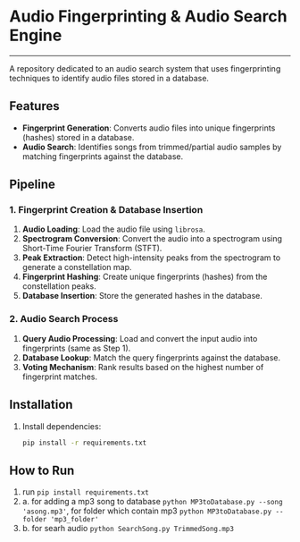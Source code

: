 # Audio Fingerprinting & Audio Search Engine  
---  

A repository dedicated to an audio search system that uses fingerprinting techniques to identify audio files stored in a database.  

## Features  

- **Fingerprint Generation**: Converts audio files into unique fingerprints (hashes) stored in a database.  
- **Audio Search**: Identifies songs from trimmed/partial audio samples by matching fingerprints against the database.  

## Pipeline  

### 1. Fingerprint Creation & Database Insertion  
1. **Audio Loading**: Load the audio file using `librosa`.  
2. **Spectrogram Conversion**: Convert the audio into a spectrogram using Short-Time Fourier Transform (STFT).  
3. **Peak Extraction**: Detect high-intensity peaks from the spectrogram to generate a constellation map.  
4. **Fingerprint Hashing**: Create unique fingerprints (hashes) from the constellation peaks.  
5. **Database Insertion**: Store the generated hashes in the database.  

### 2. Audio Search Process  
1. **Query Audio Processing**: Load and convert the input audio into fingerprints (same as Step 1).  
2. **Database Lookup**: Match the query fingerprints against the database.  
3. **Voting Mechanism**: Rank results based on the highest number of fingerprint matches.  

## Installation  

1. Install dependencies:  
   ```bash
   pip install -r requirements.txt

## How to Run

1. run `pip install requirements.txt`
2. a. for adding a mp3 song to database `python MP3toDatabase.py --song 'asong.mp3'`, for folder which contain mp3 `python MP3toDatabase.py --folder 'mp3_folder'`
3. b. for searh audio `python SearchSong.py TrimmedSong.mp3`

